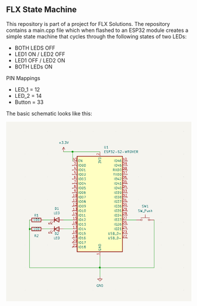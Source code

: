 ## FLX State Machine

This repository is part of a project for FLX Solutions. The repository contains a main.cpp file which when flashed to an ESP32 module creates a simple state machine that cycles through the following states of two LEDs:

- BOTH LEDS OFF
- LED1 ON / LED2 OFF
- LED1 OFF / LED2 ON
- BOTH LEDs ON

PIN Mappings

- LED_1 = 12
- LED_2 = 14
- Button = 33

The basic schematic looks like this: 


![Schematic](images/State_machine_schematic_screenshot.png)
